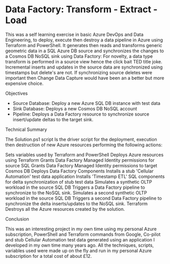 # Data Factory: Transform - Extract - Load
This was a self learning exercise in basic Azure DevOps and Data Engineering, to deploy, execute then destroy a data pipeline in Azure using Terraform and PowerShell. It generates then reads and transforms generic geometric data in a SQL Azure DB source and synchronizes the changes to a Cosmos DB NoSQL sink using Data Factory: For novelty, a data type transform is performed in a source view hence the click bait TED title joke. Incremental inserts and updates in the source data are synchronized using timestamps but delete's are not. If synchronizing source deletes were important then Change Data Capture would have been an a better but more expensive choice. 

Objectives

 - Source Database: Deploy a new Azure SQL DB instance with test data
 - Sink Database: Deploys a new Cosmos DB NoSQL account
 - Pipeline: Deploys a Data Factory resource to synchronize source insert/update deltas to the target sink.

Technical Summary 

The Solution.ps1 script Is the driver script for the deployment, execution then destruction of new Azure resources performing the following actions:

Sets variables used by Terraform and PowerShell
Deploys Azure resources using Terraform
Grants Data Factory Managed Identity permissions for source SQL
Grants Data Factory Managed Identity permissions to target Cosmos DB
Deploys Data Factory Components
Installs a stub 'Cellular Automation' test data application 
Installs 'Timestamp ETL' SQL components for delta synchronization of stub test data 
Simulates a synthetic OLTP workload in the source SQL DB
Triggers a Data Factory pipeline to synchronize to the NoSQL sink.
Simulates a second synthetic OLTP workload in the source SQL DB
Triggers a second Data Factory pipeline to synchronize the delta inserts/updates to the NoSQL sink.
Terraform Destroys all the Azure resources created by the solution.

Conclusion

This was an interesting project in my own time using my personal Azure subscription, PowerShell and Terraform commands from Google, Co-pilot and stub Cellular Automation test data generated using an application I developed in my own time many years ago. All the techniques, scripts, variables used were made up on the fly and run in my personal Azure subscription for a total cost of about £12. 
